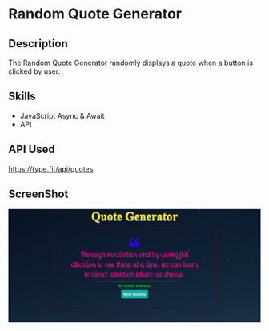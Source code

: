 # Random Quote Generator

## Description
The Random Quote Generator randomly displays a quote when a button is clicked by user.

## Skills
* JavaScript Async & Await
* API  

## API Used
https://type.fit/api/quotes

## ScreenShot
<img src="https://github.com/khushi-purwar/Quote-Generator/blob/master/ss.png" />
